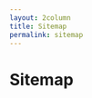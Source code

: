 ```yaml
---
layout: 2column
title: Sitemap
permalink: sitemap
---
```

<h1>Sitemap</h1>

<!-- <ul class="resource_list">
				<li><a href="{{ site.github.url }}">Home</a>
					<ul class="resource_list">


					</ul>
				</li>

				<li><a href="{{ site.github.url }}/about/index.html">About</a>
					<ul class="resource_list">
						<li><a href="{{ site.github.url }}/about/index.html">Director's Overview</a></li>
						<li><a href="{{ site.github.url }}/about/collaborators.html">Collaborators</a></li>
						<li><a href="{{ site.github.url }}/about/sponsors.html">Sponsors</a></li>
						<li><a href="{{ site.github.url }}/about/facultystaff.html">Faculty & Staff</a></li>
						<li><a href="{{ site.github.url }}/about/student.html">Students</a></li>
					</ul>
				</li>

				<li><a href="{{ site.github.url }}/research/index.html">Research</a>
					<ul class="resource_list">
						<li><a href="{{ site.github.url }}/research/resprofiles.html">Research Profiles</a></li>
						<li><a href="{{ site.github.url }}/research/selectedpres.html">Selected Presentations</a></li>
						<li><a href="{{ site.github.url }}/research/selectedpubs.html">Selected Publications</a></li>
						<li><a href="{{ site.github.url }}/research/studentres.html">Student Research</a></li>
					</ul>
				</li>

				<li>
					<a href="{{ site.github.url }}/education/index.html">Education</a>
					<ul class="aresource_list">
						<li><a href="{{ site.github.url }}/education/media.html">Media</a></li>
						<li><a href="{{ site.github.url }}/education/outreach.html">Outreach</a></li>
					</ul>
				</li>

				<li>
					<a href="{{ site.github.url }}/resources/index.html">Resources</a>
					<ul class="resource_list">
						<li><a href="{{ site.github.url }}/resources/coe.html">Calendar of Events</a></li>
						<li><a href="{{ site.github.url }}/resources/index.html">News</a></li>
					</ul>
				</li>
				<li><a href="{{ site.github.url }}/contact.html">Contact Us</a></li>
				<li><a href="{{ site.github.url }}/sitemap.html">Sitemap</a></li>
			</ul> -->
